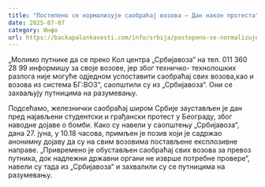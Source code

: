 ```yaml
---
title: "Постепено се нормализује саобраћај возова – Дан након протеста"
date: 2025-07-07
category: Инфо
url: https://backapalankavesti.com/info/srbija/postepeno-se-normalizuje-saobracaj-vozova-dan-nakon-protesta/
---
```


„Молимо путнике да се преко Кол центра „Србијавоза“ на тел. 011 360 28 99 информишу за своје возове, јер због техничко- технолошких разлога није могуће одједном успоставити саобраћај свих возова,као и возова из система БГ:ВОЗ“, саопштили су из „Србијавоза“.
Они се захваљују путницима на разумевању.

Подсећамо, железнички саобраћај широм Србије заустављен је дан пред најављени студентски и грађански протест у Београду, због наводне дојаве о бомби.
Како су навели у саопштењу „Србијавоза“, дана 27. јуна, у 10.18 часова, примљен је позив који је садржао анонимну дојаву да су на свим возовима постављене експлозивне направе. „Привремено је обустављен саобраћај свих возова за превоз путника, док надлежни државни органи не изврше потребне провере“, навели су тада из „Србијавоза“ и захвалили су се путницима на разумевању.
